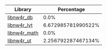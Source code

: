 | Library | Percentage |
| ------------- | ------------- |
| [libnw4r_db](https://github.com/shibbo/Petari/blob/master/libs/nw4r/docs/lib/libnw4r_db.md) | 0.0% |
| [libnw4r_lyt](https://github.com/shibbo/Petari/blob/master/libs/nw4r/docs/lib/libnw4r_lyt.md) | 6.672985781990522% |
| [libnw4r_math](https://github.com/shibbo/Petari/blob/master/libs/nw4r/docs/lib/libnw4r_math.md) | 0.0% |
| [libnw4r_ut](https://github.com/shibbo/Petari/blob/master/libs/nw4r/docs/lib/libnw4r_ut.md) | 2.256792287467134% |
